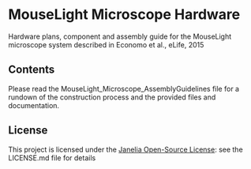 # MouseLight Microscope Hardware

Hardware plans, component and assembly guide for the MouseLight microscope system described in Economo et al., eLife, 2015

## Contents
Please read the MouseLight_Microscope_AssemblyGuidelines file for a rundown of the construction process and the provided files and documentation.


## License
This project is licensed under the [Janelia Open-Source License](https://www.janelia.org/open-science/philosophy): see the LICENSE.md file for details

